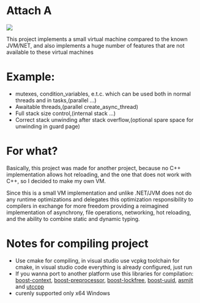 # Attach A

![](https://tokei.rs/b1/github/AttachA/runtime?category=code&type=Cpp,Assembly)

This project implements a small virtual machine compared to the known JVM/NET, and also implements a huge number of features that are not available to these virtual machines


# Example:
- mutexes, condition_variables, e.t.c. which can be used both in normal threads and in tasks,(parallel ...)
- Awaitable threads,(parallel create_async_thread)
- Full stack size control,(internal stack ...)
- Correct stack unwinding after stack overflow,(optional spare space for unwinding in guard page)


# For what?
Basically, this project was made for another project, because no C++ implementation allows hot reloading, and the one that does not work with C++, so I decided to make my own VM.

Since this is a small VM implementation and unlike .NET/JVM does not do any runtime optimizations and delegates this optimization responsibility to compilers in exchange for more freedom providing a reimagined implementation of asynchrony, file operations, networking, hot reloading, and the ability to combine static and dynamic typing.

# Notes for compiling project
- Use cmake for compiling, in visual studio use vcpkg toolchain for cmake, in visual studio code everything is already configured, just run
- If you wanna port to another platform use this libraries for compilation: [boost-context](https://www.boost.org), [boost-preprocessor](https://www.boost.org), [boost-lockfree](https://www.boost.org), [boost-uuid](https://www.boost.org), [asmjit](https://github.com/asmjit/asmjit) and [utccpp](https://github.com/nemtrif/utfcpp)
- curenly supported only x64 Windows
